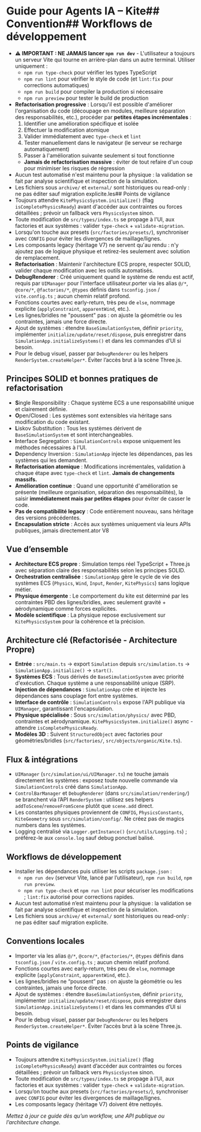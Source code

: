 # Guide pour Agents IA – Kite## Convention## Workflows de développement
- **⚠️ IMPORTANT : NE JAMAIS lancer `npm run dev`** - L'utilisateur a toujours un serveur Vite qui tourne en arrière-plan dans un autre terminal. Utiliser uniquement :
	- `npm run type-check` pour vérifier les types TypeScript
	- `npm run lint` pour vérifier le style de code (et `lint:fix` pour corrections automatiques)
	- `npm run build` pour compiler la production si nécessaire
	- `npm run preview` pour tester le build de production
- **Refactorisation progressive** : Lorsqu'il est possible d'améliorer l'organisation du code (découpage en modules, meilleure séparation des responsabilités, etc.), procéder par **petites étapes incrémentales** :
	1. Identifier une amélioration spécifique et isolée
	2. Effectuer la modification atomique
	3. Valider immédiatement avec `type-check` et `lint`
	4. Tester manuellement dans le navigateur (le serveur se recharge automatiquement)
	5. Passer à l'amélioration suivante seulement si tout fonctionne
	- **Jamais de refactorisation massive** : éviter de tout refaire d'un coup pour minimiser les risques de régression
- Aucun test automatisé n'est maintenu pour la physique : la validation se fait par analyse scientifique et inspection de la simulation.
- Les fichiers sous `archive/` et `external/` sont historiques ou read-only : ne pas éditer sauf migration explicite.les## Points de vigilance
- Toujours attendre `KitePhysicsSystem.initialize()` (flag `isCompletePhysicsReady`) avant d'accéder aux contraintes ou forces détaillées ; prévoir un fallback vers `PhysicsSystem` sinon.
- Toute modification de `src/types/index.ts` se propage à l'UI, aux factories et aux systèmes : valider `type-check` + `validate-migration`.
- Lorsqu'on touche aux presets (`src/factories/presets/`), synchroniser avec `CONFIG` pour éviter les divergences de maillage/lignes.
- Les composants legacy (héritage V7) ne servent qu'au rendu : n'y ajoutez pas de logique physique et retirez-les seulement avec solution de remplacement.
- **Refactorisation** : Maintenir l'architecture ECS propre, respecter SOLID, valider chaque modification avec les outils automatisés.
- **DebugRenderer** : Créé uniquement quand le système de rendu est actif, requis par `UIManager` pour l'interface utilisateur.porter via les alias `@/*`, `@core/*`, `@factories/*`, `@types` définis dans `tsconfig.json` / `vite.config.ts` ; aucun chemin relatif profond.
- Fonctions courtes avec early-return, très peu de `else`, nommage explicite (`applyConstraint`, `apparentWind`, etc.).
- Les lignes/bridles ne "poussent" pas : on ajuste la géométrie ou les contraintes, jamais une force directe.
- Ajout de systèmes : étendre `BaseSimulationSystem`, définir `priority`, implémenter `initialize/update/reset/dispose`, puis enregistrer dans `SimulationApp.initializeSystems()` et dans les commandes d’UI si besoin.
- Pour le debug visuel, passer par `DebugRenderer` ou les helpers `RenderSystem.createHelper*`. Éviter l’accès brut à la scène Three.js.

## Principes SOLID et bonnes pratiques de refactorisation
- **S**ingle Responsibility : Chaque système ECS a une responsabilité unique et clairement définie.
- **O**pen/Closed : Les systèmes sont extensibles via héritage sans modification du code existant.
- **L**iskov Substitution : Tous les systèmes dérivent de `BaseSimulationSystem` et sont interchangeables.
- **I**nterface Segregation : `SimulationControls` expose uniquement les méthodes nécessaires à l'UI.
- **D**ependency Inversion : `SimulationApp` injecte les dépendances, pas les systèmes qui les demandent.
- **Refactorisation atomique** : Modifications incrémentales, validation à chaque étape avec `type-check` et `lint`. **Jamais de changements massifs.**
- **Amélioration continue** : Quand une opportunité d'amélioration se présente (meilleure organisation, séparation des responsabilités), la saisir **immédiatement mais par petites étapes** pour éviter de casser le code.
- **Pas de compatibilité legacy** : Code entièrement nouveau, sans héritage des versions précédentes.
- **Encapsulation stricte** : Accès aux systèmes uniquement via leurs APIs publiques, jamais directement.ator V8

## Vue d’ensemble
- **Architecture ECS propre** : Simulation temps réel TypeScript + Three.js avec séparation claire des responsabilités selon les principes SOLID.
- **Orchestration centralisée** : `SimulationApp` gère le cycle de vie des systèmes ECS (`Physics`, `Wind`, `Input`, `Render`, `KitePhysics`) sans logique métier.
- **Physique émergente** : Le comportement du kite est déterminé par les contraintes PBD des lignes/bridles, avec seulement gravité + aérodynamique comme forces explicites.
- **Modèle scientifique** : La physique repose exclusivement sur `KitePhysicsSystem` pour la cohérence et la précision.

## Architecture clé (Refactorisée - Architecture Propre)
- **Entrée** : `src/main.ts` → export `Simulation` depuis `src/simulation.ts` → `SimulationApp.initialize()` → `start()`.
- **Systèmes ECS** : Tous dérivés de `BaseSimulationSystem` avec priorité d'exécution. Chaque système a une responsabilité unique (SRP).
- **Injection de dépendances** : `SimulationApp` crée et injecte les dépendances sans couplage fort entre systèmes.
- **Interface de contrôle** : `SimulationControls` expose l'API publique via `UIManager`, garantissant l'encapsulation.
- **Physique spécialisée** : Sous `src/simulation/physics/` avec PBD, contraintes et aérodynamique. `KitePhysicsSystem.initialize()` async - attendre `isCompletePhysicsReady`.
- **Modèles 3D** : Suivent `StructuredObject` avec factories pour géométries/bridles (`src/factories/`, `src/objects/organic/Kite.ts`).

## Flux & intégrations
- `UIManager` (`src/simulation/ui/UIManager.ts`) ne touche jamais directement les systèmes : exposez toute nouvelle commande via `SimulationControls` créé dans `SimulationApp`.
- `ControlBarManager` et `DebugRenderer` (dans `src/simulation/rendering/`) se branchent via l’API `RenderSystem` : utilisez ses helpers `addToScene`/`removeFromScene` plutôt que `scene.add` direct.
- Les constantes physiques proviennent de `CONFIG`, `PhysicsConstants`, `KiteGeometry` sous `src/simulation/config/`. Ne créez pas de magics numbers dans les systèmes.
- Logging centralisé via `Logger.getInstance()` (`src/utils/Logging.ts`) ; préférez-le aux `console.log` sauf debug ponctuel balisé.

## Workflows de développement
- Installer les dépendances puis utiliser les scripts `package.json` :
	- `npm run dev` (serveur Vite, lancé par l’utilisateur), `npm run build`, `npm run preview`.
	- `npm run type-check` et `npm run lint` pour sécuriser les modifications ; `lint:fix` autorisé pour corrections rapides.
- Aucun test automatisé n’est maintenu pour la physique : la validation se fait par analyse scientifique et inspection de la simulation.
- Les fichiers sous `archive/` et `external/` sont historiques ou read-only : ne pas éditer sauf migration explicite.

## Conventions locales
- Importer via les alias `@/*`, `@core/*`, `@factories/*`, `@types` définis dans `tsconfig.json` / `vite.config.ts` ; aucun chemin relatif profond.
- Fonctions courtes avec early-return, très peu de `else`, nommage explicite (`applyConstraint`, `apparentWind`, etc.).
- Les lignes/bridles ne “poussent” pas : on ajuste la géométrie ou les contraintes, jamais une force directe.
- Ajout de systèmes : étendre `BaseSimulationSystem`, définir `priority`, implémenter `initialize/update/reset/dispose`, puis enregistrer dans `SimulationApp.initializeSystems()` et dans les commandes d’UI si besoin.
- Pour le debug visuel, passer par `DebugRenderer` ou les helpers `RenderSystem.createHelper*`. Éviter l’accès brut à la scène Three.js.

## Points de vigilance
- Toujours attendre `KitePhysicsSystem.initialize()` (flag `isCompletePhysicsReady`) avant d’accéder aux contraintes ou forces détaillées ; prévoir un fallback vers `PhysicsSystem` sinon.
- Toute modification de `src/types/index.ts` se propage à l’UI, aux factories et aux systèmes : valider `type-check` + `validate-migration`.
- Lorsqu’on touche aux presets (`src/factories/presets/`), synchroniser avec `CONFIG` pour éviter les divergences de maillage/lignes.
- Les composants legacy (héritage V7) doivent être nettoyés.

_Mettez à jour ce guide dès qu’un workflow, une API publique ou l’architecture change._



